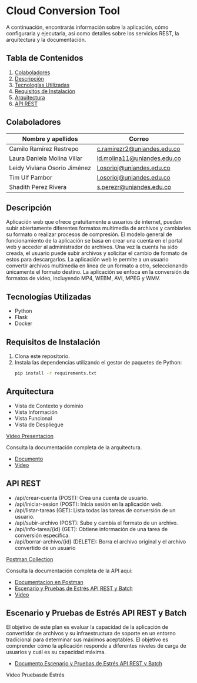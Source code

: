 # Cloud Conversion Tool
A continuación, encontrarás información sobre la aplicación, cómo configurarla y ejecutarla, así como detalles sobre los servicios REST, la arquitectura y la documentación.

## Tabla de Contenidos

1. [Colaboladores](#colaboladores)
2. [Descripción](#descripción)
3. [Tecnologías Utilizadas](#tecnologías-utilizadas)
4. [Requisitos de Instalación](#requisitos-de-instalación)
5. [Arquitectura](#arquitectura)
6. [API REST](#api-rest)

## Colaboladores
| Nombre y apellidos | Correo|
| --- | --- |
| Camilo Ramírez Restrepo​ | c.ramirezr2@uniandes.edu.co |
| Laura Daniela Molina Villar​ | ld.molina11@uniandes.edu.co |
| Leidy Viviana Osorio Jiménez​ | l.osorioj@uniandes.edu.co |
| Tim Ulf Pambor | l.osorioj@uniandes.edu.co |
| Shadith Perez Rivera | s.perezr@uniandes.edu.co |

## Descripción
Aplicación web que ofrece gratuitamente a usuarios de internet, puedan subir abiertamente diferentes formatos multimedia de archivos y cambiarles su formato o realizar procesos de compresión. El modelo general de funcionamiento de la aplicación se basa en crear una cuenta en el portal web y acceder al administrador de archivos. Una vez la cuenta ha sido creada, el usuario puede subir archivos y solicitar el cambio de formato de estos para descargarlos. La aplicación web le permite a un usuario convertir archivos multimedia en línea de un formato a otro, seleccionando únicamente el formato destino. La aplicación se enfoca en la conversión de formatos de video, incluyendo MP4, WEBM, AVI, MPEG y WMV.

## Tecnologías Utilizadas

- Python
- Flask
- Docker

## Requisitos de Instalación

1. Clona este repositorio.
2. Instala las dependencias utilizando el gestor de paquetes de Python:
   ```bash
   pip install -r requirements.txt

## Arquitectura 
- Vista de Contexto y dominio​
- Vista Información​
- Vista Funcional
- Vista de Despliegue

[Video Presentacion](https://uniandes-my.sharepoint.com/:v:/g/personal/ld_molina11_uniandes_edu_co/EZXky1x7CAxBsCGKHg3t-jQBG-ErSnNLD5Bermb0M9LMTA?nav=eyJyZWZlcnJhbEluZm8iOnsicmVmZXJyYWxBcHAiOiJTdHJlYW1XZWJBcHAiLCJyZWZlcnJhbFZpZXciOiJTaGFyZURpYWxvZyIsInJlZmVycmFsQXBwUGxhdGZvcm0iOiJXZWIiLCJyZWZlcnJhbE1vZGUiOiJ2aWV3In19&e=jD1bpe)

Consulta la documentación completa de la arquitectura. 
- [Documento](Docs)
- [Video](https://uniandes-my.sharepoint.com/:v:/g/personal/ld_molina11_uniandes_edu_co/EQVFU8pj7rtPpH6xZ7xeNDwBo4eb3ASiZOXjZMw0Bhz1rw?nav=eyJyZWZlcnJhbEluZm8iOnsicmVmZXJyYWxBcHAiOiJTdHJlYW1XZWJBcHAiLCJyZWZlcnJhbFZpZXciOiJTaGFyZURpYWxvZyIsInJlZmVycmFsQXBwUGxhdGZvcm0iOiJXZWIiLCJyZWZlcnJhbE1vZGUiOiJ2aWV3In19&e=k4icLV)

## API REST
- /api/crear-cuenta (POST): Crea una cuenta de usuario.
- /api/iniciar-sesion (POST): Inicia sesión en la aplicación web.
- /api/listar-tareas (GET): Lista todas las tareas de conversión de un usuario.
- /api/subir-archivo (POST): Sube y cambia el formato de un archivo.
- /api/info-tarea/{id} (GET): Obtiene información de una tarea de conversión específica.
- /api/borrar-archivo/{id} (DELETE): Borra el archivo original y el archivo convertido de un usuario

[Postman Collection](https://github.com/tpambor/MISW4204/blob/main/Cloud%20Conversion%20Tool.postman_collection.json)

Consulta la documentación completa de la API aqui: 
- [Documentacion en Postman](https://documenter.getpostman.com/view/29422849/2s9YRB4CyY) 
- [Escenario y Pruebas de Estrés API REST y Batch](https://github.com/tpambor/MISW4204/blob/main/Docs/Escenario%20y%20Pruebas%20de%20Estr%C3%A9s%20API%20REST%20y%20Batch.docx)
- [Video](https://uniandes-my.sharepoint.com/:v:/g/personal/ld_molina11_uniandes_edu_co/EUsm0jWJLKJHigp_zkCJOAwB0MCSva_fnDBUKZSaOIyIiA?nav=eyJyZWZlcnJhbEluZm8iOnsicmVmZXJyYWxBcHAiOiJTdHJlYW1XZWJBcHAiLCJyZWZlcnJhbFZpZXciOiJTaGFyZURpYWxvZyIsInJlZmVycmFsQXBwUGxhdGZvcm0iOiJXZWIiLCJyZWZlcnJhbE1vZGUiOiJ2aWV3In19&e=q7VTWj)

## Escenario y Pruebas de Estrés API REST y Batch 
El objetivo de este plan es evaluar la capacidad de la aplicación de convertidor de archivos y su infraestructura de soporte en un entorno tradicional para determinar sus máximos aceptables. El objetivo es comprender cómo la aplicación responde a diferentes niveles de carga de usuarios y cuál es su capacidad máxima. 

- [Documento Escenario y Pruebas de Estrés API REST y Batch](https://uniandes-my.sharepoint.com/:b:/g/personal/ld_molina11_uniandes_edu_co/EZjEiPqRvAZJg0NEApYC9PsBfqleDM8TTe7Bi9YVu6N88Q?e=VrsFkY)

Video Pruebasde Estrés
